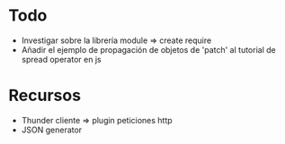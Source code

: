 # Todo
- Investigar sobre la librería module => create require
- Añadir el ejemplo de propagación de objetos de 'patch' al tutorial de spread operator en js

# Recursos
- Thunder cliente => plugin peticiones http
- JSON generator